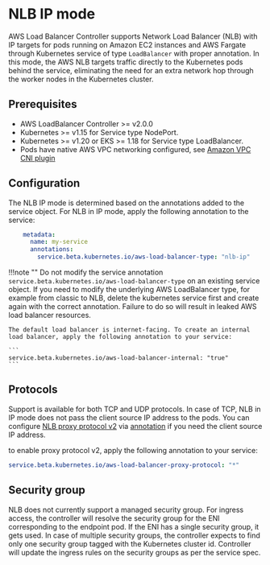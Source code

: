 # NLB IP mode
AWS Load Balancer Controller supports Network Load Balancer (NLB) with IP targets for pods running on Amazon EC2 instances and AWS Fargate through Kubernetes service of type `LoadBalancer` with proper annotation. In this mode, the AWS NLB targets traffic directly to the Kubernetes pods behind the service, eliminating the need for an extra network hop through the worker nodes in the Kubernetes cluster.

## Prerequisites
* AWS LoadBalancer Controller >= v2.0.0
* Kubernetes >= v1.15 for Service type NodePort.
* Kubernetes >= v1.20 or EKS >= 1.18 for Service type LoadBalancer.
* Pods have native AWS VPC networking configured, see [Amazon VPC CNI plugin](https://github.com/aws/amazon-vpc-cni-k8s)

## Configuration
The NLB IP mode is determined based on the annotations added to the service object. For NLB in IP mode, apply the following annotation to the service:
```yaml
    metadata:
      name: my-service
      annotations:
        service.beta.kubernetes.io/aws-load-balancer-type: "nlb-ip"
```

!!!note ""
    Do not modify the service annotation `service.beta.kubernetes.io/aws-load-balancer-type` on an existing service object. If you need to modify the underlying AWS LoadBalancer type, for example from classic to NLB, delete the kubernetes service first and create again with the correct annotation. Failure to do so will result in leaked AWS load balancer resources.

    The default load balancer is internet-facing. To create an internal load balancer, apply the following annotation to your service:

    ```
    service.beta.kubernetes.io/aws-load-balancer-internal: "true"
    ```

## Protocols
Support is available for both TCP and UDP protocols. In case of TCP, NLB in IP mode does not pass the client source IP address to the pods. You can configure [NLB proxy protocol v2](https://docs.aws.amazon.com/elasticloadbalancing/latest/network/load-balancer-target-groups.html#proxy-protocol) via [annotation](https://kubernetes.io/docs/concepts/services-networking/service/#proxy-protocol-support-on-aws) if you need the client source IP address.

to enable proxy protocol v2, apply the following annotation to your service:
```yaml
service.beta.kubernetes.io/aws-load-balancer-proxy-protocol: "*"
```

## Security group
NLB does not currently support a managed security group. For ingress access, the controller will resolve the security group for the ENI corresponding to the endpoint pod. If the ENI has a single security group, it gets used. In case of multiple security groups, the controller expects to find only one security group tagged with the Kubernetes cluster id. Controller will update the ingress rules on the security groups as per the service spec.
